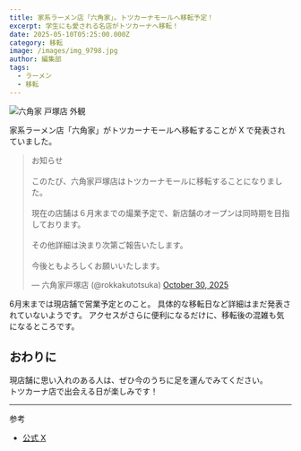 ```yaml
---
title: 家系ラーメン店「六角家」。トツカーナモールへ移転予定！
excerpt: 学生にも愛される名店がトツカーナへ移転！
date: 2025-05-10T05:25:00.000Z
category: 移転
image: /images/img_9798.jpg
author: 編集部
tags:
  - ラーメン
  - 移転
---
```

<img src="/images/IMG_9798.jpg"
     alt="六角家 戸塚店 外観"
     class="mx-auto w-full md:w-2/3 rounded-lg shadow-md mb-8" />

家系ラーメン店「六角家」がトツカーナモールへ移転することが X で発表されていました。

<blockquote class="twitter-tweet"><p lang="ja" dir="ltr">お知らせ<br><br>このたび、六角家戸塚店はトツカーナモールに移転することになりました。<br><br>現在の店舗は６月末までの熶業予定で、新店舗のオープンは同時期を目指しております。<br><br>その他詳細は決まり次第ご報告いたします。<br><br>今後ともよろしくお願いいたします。</p>&mdash; 六角家戸塚店 (@rokkakutotsuka) <a href="https://twitter.com/rokkakutotsuka/status/1917730197283168724?ref_src=twsrc%5Etfw">October 30, 2025</a></blockquote>
<script async src="https://platform.twitter.com/widgets.js" charset="utf-8"></script>

6月末までは現店舗で営業予定とのこと。
具体的な移転日など詳細はまだ発表されていないようです。
アクセスがさらに便利になるだけに、移転後の混雑も気になるところです。

## おわりに

現店舗に思い入れのある人は、ぜひ今のうちに足を運んでみてください。  
トツカーナ店で出会える日が楽しみです！

---

参考
- [公式 X](https://x.com/rokkakutotsuka)

